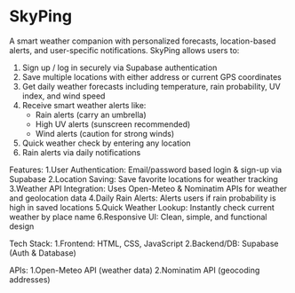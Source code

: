# SkyPing
A smart weather companion with personalized forecasts, location-based alerts, and user-specific notifications.
SkyPing allows users to:
1. Sign up / log in securely via Supabase authentication
2. Save multiple locations with either address or current GPS coordinates
3. Get daily weather forecasts including temperature, rain probability, UV index, and wind speed
4. Receive smart weather alerts like:
   - Rain alerts (carry an umbrella)
   - High UV alerts (sunscreen recommended)
   - Wind alerts (caution for strong winds)
5. Quick weather check by entering any location
6. Rain alerts via daily notifications

Features:
1.User Authentication: Email/password based login & sign-up via Supabase
2.Location Saving: Save favorite locations for weather tracking
3.Weather API Integration: Uses Open-Meteo & Nominatim APIs for weather and geolocation data
4.Daily Rain Alerts: Alerts users if rain probability is high in saved locations
5.Quick Weather Lookup: Instantly check current weather by place name
6.Responsive UI: Clean, simple, and functional design

Tech Stack:
1.Frontend: HTML, CSS, JavaScript
2.Backend/DB: Supabase (Auth & Database)

APIs:
1.Open-Meteo API (weather data)
2.Nominatim API (geocoding addresses)
